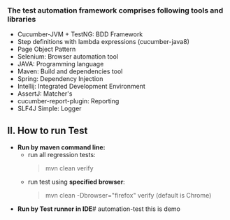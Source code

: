 
### The test automation framework comprises following tools and libraries
- Cucumber-JVM + TestNG: BDD Framework  
- Step definitions with lambda expressions (cucumber-java8)  
- Page Object Pattern  
- Selenium: Browser automation tool   
- JAVA: Programming language  
- Maven: Build and dependencies tool  
- Spring: Dependency Injection  
- Intellij: Integrated Development Environment
- AssertJ: Matcher's
- cucumber-report-plugin: Reporting
- SLF4J Simple: Logger

## II. How to run Test
- **Run by maven command line:** 
  - run all regression tests: 
    > mvn clean verify  
  - run test using **specified browser**: 
    > mvn clean -Dbrowser="firefox" verify (default is Chrome)
- **Run by Test runner in IDE**# automation-test
this is demo
